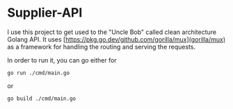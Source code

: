 # Supplier-API

I use this project to get used to the "Uncle Bob" called clean architecture Golang API.
It uses [https://pkg.go.dev/github.com/gorilla/mux](gorilla/mux) as a framework for handling the routing and serving the requests.

In order to run it, you can go either for
```
go run ./cmd/main.go
```
or
```
go build ./cmd/main.go
```
